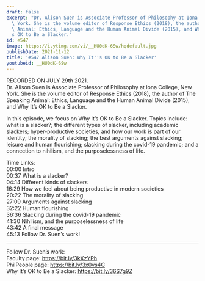 ```yaml
---
draft: false
excerpt: "Dr. Alison Suen is Associate Professor of Philosophy at Iona College, New\
  \ York. She is the volume editor of Response Ethics (2018), the author of The Speaking\
  \ Animal: Ethics, Language and the Human Animal Divide (2015), and Why It\u2019\
  s OK to Be a Slacker."
id: e547
image: https://i.ytimg.com/vi/__HU0dK-6Sw/hqdefault.jpg
publishDate: 2021-11-12
title: '#547 Alison Suen: Why It''s OK to Be a Slacker'
youtubeid: __HU0dK-6Sw
---
```

RECORDED ON JULY 29th 2021.  
Dr. Alison Suen is Associate Professor of Philosophy at Iona College, New York. She is the volume editor of Response Ethics (2018), the author of The Speaking Animal: Ethics, Language and the Human Animal Divide (2015), and Why It’s OK to Be a Slacker.

In this episode, we focus on Why It’s OK to Be a Slacker. Topics include: what is a slacker?; the different types of slacker, including academic slackers; hyper-productive societies, and how our work is part of our identity; the morality of slacking; the best arguments against slacking; leisure and human flourishing; slacking during the covid-19 pandemic; and a connection to nihilism, and the purposelessness of life.

Time Links:  
00:00  Intro  
00:37  What is a slacker?  
04:14  Different kinds of slackers  
16:29  How we feel about being productive in modern societies  
20:22  The morality of slacking  
27:09  Arguments against slacking  
32:22  Human flourishing  
36:36  Slacking during the covid-19 pandemic  
41:30  Nihilism, and the purposelessness of life  
43:42  A final message  
45:13  Follow Dr. Suen’s work!

---

Follow Dr. Suen’s work:  
Faculty page: https://bit.ly/3kXzYPh  
PhilPeople page: https://bit.ly/3x0vs4C  
Why It’s OK to Be a Slacker: https://bit.ly/36S7g9Z
